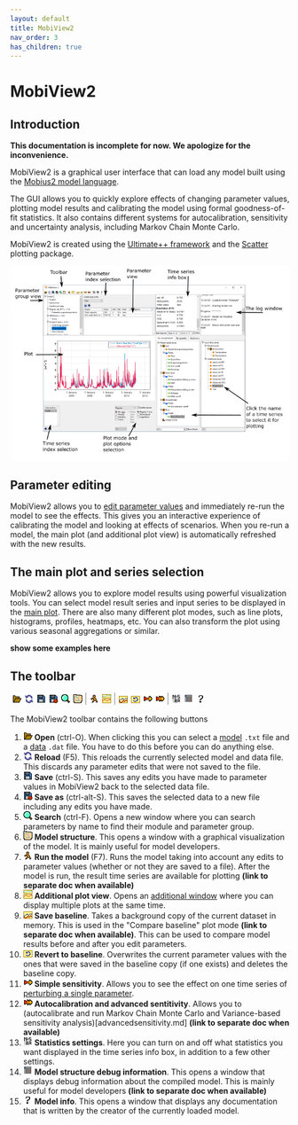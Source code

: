 ```yaml
---
layout: default
title: MobiView2
nav_order: 3
has_children: true
---
```


# MobiView2

## Introduction

**This documentation is incomplete for now. We apologize for the inconvenience.**

MobiView2 is a graphical user interface that can load any model built using the [Mobius2 model language](../mobius2docs/language.html).

The GUI allows you to quickly explore effects of changing parameter values, plotting model results and calibrating the model using formal goodness-of-fit statistics. It also contains different systems for autocalibration, sensitivity and uncertainty analysis, including Markov Chain Monte Carlo.

MobiView2 is created using the [Ultimate++ framework](https://www.ultimatepp.org/) and the [Scatter](https://github.com/anboto/Scatter) plotting package.

![MobiView2](../img/mobiview.png)

## Parameter editing

MobiView2 allows you to [edit parameter values](parameters.html) and immediately re-run the model to see the effects. This gives you an interactive experience of calibrating the model and looking at effects of scenarios. When you re-run a model, the main plot (and additional plot view) is automatically refreshed with the new results.

## The main plot and series selection

MobiView2 allows you to explore model results using powerful visualization tools. You can select model result series and input series to be displayed in the [main plot](plots.html). There are also many different plot modes, such as line plots, histograms, profiles, heatmaps, etc. You can also transform the plot using various seasonal aggregations or similar.

**show some examples here**

## The toolbar

![The toolbar](../img/toolbar.png)

The MobiView2 toolbar contains the following buttons
1. ![Open](../img/toolbar/Open.png) **Open** (ctrl-O). When clicking this you can select a [model](../mobius2docs/language.html) `.txt` file and a [data](../datafiledocs/datafiles.html) `.dat` file. You have to do this before you can do anything else.
2. ![Reload](../img/toolbar/ReLoad.png) **Reload** (F5). This reloads the currently selected model and data file. This discards any parameter edits that were not saved to the file.
3. ![Save](../img/toolbar/Save.png) **Save** (ctrl-S). This saves any edits you have made to parameter values in MobiView2 back to the selected data file.
4. ![Save as](../img/toolbar/SaveAs.png) **Save as** (ctrl-alt-S). This saves the selected data to a new file including any edits you have made.
5. ![Search](../img/toolbar/Search.png) **Search** (ctrl-F). Opens a new window where you can search parameters by name to find their module and parameter group.
6. ![Model structure](../img/toolbar/ViewReaches.png) **Model structure**. This opens a window with a graphical visualization of the model. It is mainly useful for model developers.
7. ![Run](../img/toolbar/Run.png) **Run the model** (F7). Runs the model taking into account any edits to parameter values (whether or not they are saved to a file). After the model is run, the result time series are available for plotting **(link to separate doc when available)**
8. ![Additional plots](../img/toolbar/ViewMorePlots.png) **Additional plot view**. Opens an [additional window](additionalplots.html) where you can display multiple plots at the same time.
9. ![Save baseline](../img/toolbar/SaveBaseline.png) **Save baseline**. Takes a background copy of the current dataset in memory. This is used in the "Compare baseline" plot mode **(link to separate doc when available)**. This can be used to compare model results before and after you edit parameters.
10. ![Revert baseline](../img/toolbar/RevertBaseline.png) **Revert to baseline**. Overwrites the current parameter values with the ones that were saved in the baseline copy (if one exists) and deletes the baseline copy.
11. ![Sensitivity](../img/toolbar/Perturb.png) **Simple sensitivity**. Allows you to see the effect on one time series of [perturbing a single parameter](simplesensitivity.html).
12. ![Autocalibration](../img/toolbar/Optimize.png) **Autocalibration and advanced sentitivity**. Allows you to (autocalibrate and run Markov Chain Monte Carlo and Variance-based sensitivity analysis)[advancedsensitivity.md] **(link to separate doc when available)**
13. ![Statistics settings](../img/toolbar/StatSettings.png) **Statistics settings**. Here you can turn on and off what statistics you want displayed in the time series info box, in addition to a few other settings.
14. ![Model code](../img/toolbar/BatchStructure.png) **Model structure debug information**. This opens a window that displays debug information about the compiled model. This is mainly useful for model developers **(link to separate doc when available)**
15. ![Model info](../img/toolbar/Info.png) **Model info**. This opens a window that displays any documentation that is written by the creator of the currently loaded model.

